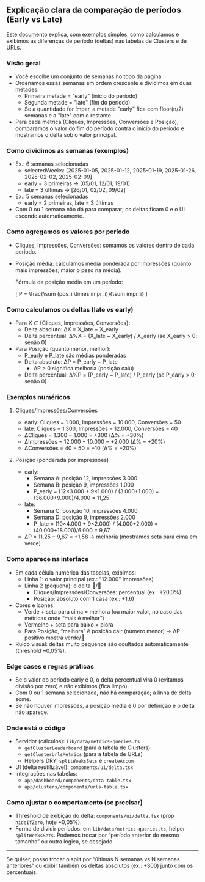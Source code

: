## Explicação clara da comparação de períodos (Early vs Late)

Este documento explica, com exemplos simples, como calculamos e exibimos as diferenças de período (deltas) nas tabelas de Clusters e de URLs.

### Visão geral

- Você escolhe um conjunto de semanas no topo da página.
- Ordenamos essas semanas em ordem crescente e dividimos em duas metades:
  - Primeira metade = "early" (início do período)
  - Segunda metade = "late" (fim do período)
  - Se a quantidade for ímpar, a metade "early" fica com floor(n/2) semanas e a "late" com o restante.
- Para cada métrica (Cliques, Impressões, Conversões e Posição), comparamos o valor do fim do período contra o início do período e mostramos o delta sob o valor principal.

### Como dividimos as semanas (exemplos)

- Ex.: 6 semanas selecionadas
  - selectedWeeks: [2025-01-05, 2025-01-12, 2025-01-19, 2025-01-26, 2025-02-02, 2025-02-09]
  - early = 3 primeiras → [05/01, 12/01, 19/01]
  - late = 3 últimas → [26/01, 02/02, 09/02]
- Ex.: 5 semanas selecionadas
  - early = 2 primeiras, late = 3 últimas
- Com 0 ou 1 semana não dá para comparar; os deltas ficam 0 e o UI esconde automaticamente.

### Como agregamos os valores por período

- Cliques, Impressões, Conversões: somamos os valores dentro de cada período.
- Posição média: calculamos média ponderada por Impressões (quanto mais impressões, maior o peso na média).

  Fórmula da posição média em um período:

  \[ P = \frac{\sum (pos_i \times impr_i)}{\sum impr_i} \]

### Como calculamos os deltas (late vs early)

- Para X ∈ {Cliques, Impressões, Conversões}:
  - Delta absoluto: ΔX = X_late − X_early
  - Delta percentual: Δ%X = (X_late − X_early) / X_early (se X_early > 0; senão 0)
- Para Posição (quanto menor, melhor):
  - P_early e P_late são médias ponderadas
  - Delta absoluto: ΔP = P_early − P_late
    - ΔP > 0 significa melhoria (posição caiu)
  - Delta percentual: Δ%P = (P_early − P_late) / P_early (se P_early > 0; senão 0)

### Exemplos numéricos

1) Cliques/Impressões/Conversões
   - early: Cliques = 1.000, Impressões = 10.000, Conversões = 50
   - late: Cliques = 1.300, Impressões = 12.000, Conversões = 40
   - ΔCliques = 1.300 − 1.000 = +300 (Δ% = +30%)
   - ΔImpressões = 12.000 − 10.000 = +2.000 (Δ% = +20%)
   - ΔConversões = 40 − 50 = −10 (Δ% = −20%)

2) Posição (ponderada por impressões)
   - early:
     - Semana A: posição 12, impressões 3.000
     - Semana B: posição 9, impressões 1.000
     - P_early = (12×3.000 + 9×1.000) / (3.000+1.000) = (36.000+9.000)/4.000 = 11,25
   - late:
     - Semana C: posição 10, impressões 4.000
     - Semana D: posição 9, impressões 2.000
     - P_late = (10×4.000 + 9×2.000) / (4.000+2.000) = (40.000+18.000)/6.000 = 9,67
   - ΔP = 11,25 − 9,67 = +1,58 → melhoria (mostramos seta para cima em verde)

### Como aparece na interface

- Em cada célula numérica das tabelas, exibimos:
  - Linha 1: o valor principal (ex.: "12.000" impressões)
  - Linha 2 (pequena): o delta 🔼/🔽
    - Cliques/Impressões/Conversões: percentual (ex.: +20,0%)
    - Posição: absoluto com 1 casa (ex.: +1,6)
- Cores e ícones:
  - Verde + seta para cima = melhora (ou maior valor, no caso das métricas onde “mais é melhor”)
  - Vermelho + seta para baixo = piora
  - Para Posição, “melhora” é posição cair (número menor) → ΔP positivo mostra verde/🔼
- Ruído visual: deltas muito pequenos são ocultados automaticamente (threshold ~0,05%).

### Edge cases e regras práticas

- Se o valor do período early é 0, o delta percentual vira 0 (evitamos divisão por zero) e não exibimos (fica limpo).
- Com 0 ou 1 semana selecionada, não há comparação; a linha de delta some.
- Se não houver impressões, a posição média é 0 por definição e o delta não aparece.

### Onde está o código

- Servidor (cálculos): `lib/data/metrics-queries.ts`
  - `getClusterLeaderboard` (para a tabela de Clusters)
  - `getClusterUrlsMetrics` (para a tabela de URLs)
  - Helpers DRY: `splitWeeksSets` e `createAccum`
- UI (delta reutilizável): `components/ui/delta.tsx`
- Integrações nas tabelas:
  - `app/dashboard/components/data-table.tsx`
  - `app/clusters/components/urls-table.tsx`

### Como ajustar o comportamento (se precisar)

- Threshold de exibição do delta: `components/ui/delta.tsx` (prop `hideIfZero`, hoje ~0,05%).
- Forma de dividir períodos: em `lib/data/metrics-queries.ts`, helper `splitWeeksSets`. Podemos trocar por “período anterior do mesmo tamanho” ou outra lógica, se desejado.

---
Se quiser, posso trocar o split por “últimas N semanas vs N semanas anteriores” ou exibir também os deltas absolutos (ex.: +300) junto com os percentuais.

